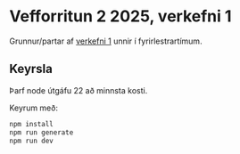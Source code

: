 # Vefforritun 2 2025, verkefni 1

Grunnur/partar af [verkefni 1](https://github.com/vefforritun/vef2-2025-v1) unnir í fyrirlestrartímum.

## Keyrsla

Þarf node útgáfu 22 að minnsta kosti.

Keyrum með:

```bash
npm install
npm run generate
npm run dev
```
